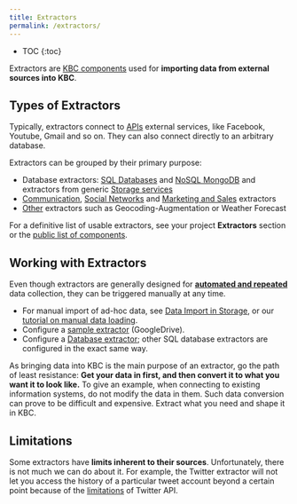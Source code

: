 ```yaml
---
title: Extractors
permalink: /extractors/
---
```


* TOC
{:toc}

Extractors are [KBC components](/overview/) used for **importing data from external sources into KBC**.

## Types of Extractors
Typically, extractors connect to [APIs](https://en.wikipedia.org/wiki/Application_programming_interface#Web_APIs)
external services, like Facebook, Youtube, Gmail and so on.
They can also connect directly to an arbitrary database.

Extractors can be grouped by their primary purpose:

- Database extractors: [SQL Databases](/extractors/database/sqldb/) and [NoSQL MongoDB](/extractors/database/mongodb/) and extractors from generic [Storage services](/extractors/storage/)
- [Communication](/extractors/communication/),
[Social Networks](/extractors/social/) and [Marketing and Sales](/extractors/marketing-sales/) extractors
- [Other](/extractors/other/) extractors such as Geocoding-Augmentation or Weather Forecast

For a definitive list of usable extractors, see your project **Extractors** section or the
[public list of components](https://components.keboola.com/components).

## Working with Extractors
Even though extractors are generally designed for [**automated and repeated**](/orchestrator/) data collection,
they can be triggered manually at any time.

- For manual import of ad-hoc data, see [Data Import in Storage](/storage/file-uploads/), or our [tutorial on manual data loading](/tutorial/load/).
- Configure a [sample extractor](/tutorial/load/googledrive/) (GoogleDrive).
- Configure a [Database extractor](/tutorial/load/database/);
other SQL database extractors are configured in the exact same way.

As bringing data into KBC is the main purpose of an extractor, go the path of least resistance:
**Get your data in first, and then convert it to what you want it to look like.**
To give an example, when connecting to existing information systems, do not modify the data in them.
Such data conversion can prove to be difficult and expensive. Extract what you need and shape it in KBC.

## Limitations
Some extractors have **limits inherent to their sources**. Unfortunately, there is not much we can do about it.
For example, the Twitter extractor will not let you access the history of a particular tweet account beyond a certain point
because of the [limitations](http://stackoverflow.com/questions/1662151/getting-historical-data-from-twitter) of Twitter API.
